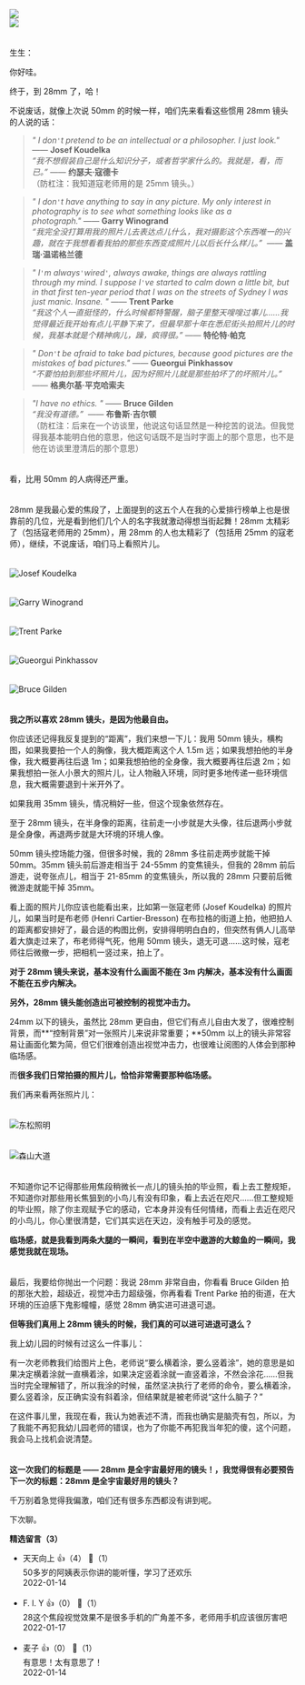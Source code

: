 [![](https://static001.geekbang.org/resource/image/1b/e3/1b151493d1ffa648f076b9c351c143e3.jpg?wh=750x360)](http://time.geekbang.org/column/article/477125)  
[![](https://static001.geekbang.org/resource/image/c5/a1/c53f312fc068691b9428896269500aa1.jpg?wh=750x360)](http://time.geekbang.org/column/article/477933)

　  
生生：

你好哇。

终于，到 28mm 了，哈！

不说废话，就像上次说 50mm 的时候一样，咱们先来看看这些惯用 28mm 镜头的人说的话：

> *" I don`'`t pretend to be an intellectual or a philosopher. I just look."* —— **Josef Koudelka**  
> *“我不想假装自己是什么知识分子，或者哲学家什么的。我就是，看，而已。”* —— **约瑟夫·寇德卡**  
> （防杠注：我知道寇老师用的是 25mm 镜头。）

> *" I don`'`t have anything to say in any picture. My only interest in photography is to see what something looks like as a photograph."* —— **Garry Winogrand**  
> *“我完全没打算用我的照片儿去表达点儿什么，我对摄影这个东西唯一的兴趣，就在于我想看看我拍的那些东西变成照片儿以后长什么样儿。”*  —— **盖瑞·温诺格兰德**

> *" I`'`m always`'`wired`'`, always awake, things are always rattling through my mind. I suppose I`'`ve started to calm down a little bit, but in that first ten-year period that I was on the streets of Sydney I was just manic. Insane. "* —— **Trent Parke**  
> *“我这个人一直挺怪的，什么时候都特警醒，脑子里整天嗖嗖过事儿……我觉得最近我开始有点儿平静下来了，但最早那十年在悉尼街头拍照片儿的时候，我基本就是个精神病儿，躁，疯得很。”* —— **特伦特·帕克**

> *" Don`'`t be afraid to take bad pictures, because good pictures are the mistakes of bad pictures."* —— **Gueorgui Pinkhassov**  
> *“不要怕拍到那些坏照片儿，因为好照片儿就是那些拍坏了的坏照片儿。”*  —— **格奥尔基·平克哈索夫**

> *"I have no ethics. "* —— **Bruce Gilden**  
> *“我没有道德。”*  —— **布鲁斯·吉尔顿**  
> （防杠注：后来在一个访谈里，他说这句话显然是一种挖苦的说法。但我觉得我基本能明白他的意思，他这句话既不是当时字面上的那个意思，也不是他在访谈里澄清后的那个意思）

　  
看，比用 50mm 的人病得还严重。

　  
28mm 是我最心爱的焦段了，上面提到的这五个人在我的心爱排行榜单上也是很靠前的几位，光是看到他们几个人的名字我就激动得想当街起舞！28mm 太精彩了（包括寇老师用的 25mm），用 28mm 的人也太精彩了（包括用 25mm 的寇老师），继续，不说废话，咱们马上看照片儿。  
　

![](https://static001.geekbang.org/resource/image/18/88/186yy3dc6deb89dec6c52487477ccc88.jpeg?wh=1024x1583 "Josef Koudelka")

　  
![](https://static001.geekbang.org/resource/image/47/2c/471bc455654d859133cf2a5502a91c2c.jpg?wh=1280x843 "Garry Winogrand")

　  
![](https://static001.geekbang.org/resource/image/8c/79/8cc1667e470f92b6a8d35f3711c2d879.jpeg?wh=1067x704 "Trent Parke")

　  
![](https://static001.geekbang.org/resource/image/a8/e3/a8938e348d28c6b360c6ea9024199ee3.jpeg?wh=1491x1000 "Gueorgui Pinkhassov")

　  
![](https://static001.geekbang.org/resource/image/04/9e/0428fcf5ab24a047e148f79a83b1209e.jpeg?wh=1000x1505 "Bruce Gilden")

　  
**我之所以喜欢 28mm 镜头，是因为他最自由。**

你应该还记得我反复提到的“距离”，我们来想一下儿：我用 50mm 镜头，横构图，如果我要拍一个人的胸像，我大概距离这个人 1.5m 远；如果我想拍他的半身像，我大概要再往后退 1m；如果我想拍他的全身像，我大概要再往后退 2m；如果我想拍一张人小景大的照片儿，让人物融入环境，同时更多地传递一些环境信息，我大概需要退到十米开外了。

如果我用 35mm 镜头，情况稍好一些，但这个现象依然存在。

至于 28mm 镜头，在半身像的距离，往前走一小步就是大头像，往后退两小步就是全身像，再退两步就是大环境的环境人像。

50mm 镜头控场能力强，但很多时候，我的 28mm 多往前走两步就能干掉 50mm。35mm 镜头前后游走相当于 24-55mm 的变焦镜头，但我的 28mm 前后游走，说夸张点儿，相当于 21-85mm 的变焦镜头，所以我的 28mm 只要前后微微游走就能干掉 35mm。

看上面的照片儿你应该也能看出来，比如第一张寇老师 (Josef Koudelka) 的照片儿，如果当时是布老师 (Henri Cartier-Bresson) 在布拉格的街道上拍，他把拍人的距离都安排好了，最合适的构图比例，安排得明明白白的，但突然有俩人儿高举着大旗走过来了，布老师得气死，他用 50mm 镜头，退无可退……这时候，寇老师往后微撤一步，把相机一竖过来，拍上了。

**对于 28mm 镜头来说，基本没有什么画面不能在 3m 内解决，基本没有什么画面不能在五步内解决。**

**另外，28mm 镜头能创造出可被控制的视觉冲击力。**

24mm 以下的镜头，虽然比 28mm 更自由，但它们有点儿自由大发了，很难控制背景，而**“控制背景”对一张照片儿来说非常重要；**50mm 以上的镜头非常容易让画面化繁为简，但它们很难创造出视觉冲击力，也很难让阅图的人体会到那种临场感。

而**很多我们日常拍摄的照片儿，恰恰非常需要那种临场感。**

我们再来看两张照片儿：  
　

![](https://static001.geekbang.org/resource/image/c6/91/c6956acfb471e7e3e9d38431fd4fd491.jpeg?wh=2000x1378 "东松照明")  
　

![](https://static001.geekbang.org/resource/image/cd/dc/cd488fa4179097d8b91ddaefec9237dc.jpeg?wh=1200x798 "森山大道")

　  
不知道你记不记得那些用焦段稍微长一点儿的镜头拍的毕业照，看上去工整规矩，不知道你对那些用长焦狙到的小鸟儿有没有印象，看上去近在咫尺……但工整规矩的毕业照，除了你主观赋予它的感动，它本身并没有任何情绪，而看上去近在咫尺的小鸟儿，你心里很清楚，它们其实远在天边，没有触手可及的感觉。

**临场感，就是我看到两条大腿的一瞬间，看到在半空中遨游的大鲸鱼的一瞬间，我感觉我就在现场。**

　  
最后，我要给你抛出一个问题：我说 28mm 非常自由，你看看 Bruce Gilden 拍的那张大脸，超级近，视觉冲击力超级强，你再看看 Trent Parke 拍的街道，在大环境的压迫感下鬼影幢幢，感觉 28mm 确实进可进退可退。

**但等我们真用上 28mm 镜头的时候，我们真的可以进可进退可退么？**

我上幼儿园的时候有过这么一件事儿：

有一次老师教我们给图片上色，老师说“要么横着涂，要么竖着涂”，她的意思是如果决定横着涂就一直横着涂，如果决定竖着涂就一直竖着涂，不然会涂花……但我当时完全理解错了，所以我涂的时候，虽然坚决执行了老师的命令，要么横着涂，要么竖着涂，反正确实没有斜着涂，但结果就是被老师说“这什么脑子？”

在这件事儿里，我现在看，我认为她表述不清，而我也确实是脑壳有包，所以，为了我能不再犯我幼儿园老师的错误，也为了你能不再犯我当年犯的傻，这个问题，我会马上找机会说清楚。

　  
**这一次我们的标题是 —— 28mm 是全宇宙最好用的镜头！，我觉得很有必要预告下一次的标题：28mm 是全宇宙最好用的镜头？**

千万别着急觉得我偏激，咱们还有很多东西都没有讲到呢。

下次聊。
<div><strong>精选留言（3）</strong></div><ul>
<li><span>天天向上</span> 👍（4） 💬（1）<div>50多岁的阿姨表示你讲的能听懂，学习了还欢乐</div>2022-01-14</li><br/><li><span>F. l. Y</span> 👍（0） 💬（1）<div>28这个焦段视觉效果不是很多手机的广角差不多，老师用手机应该很厉害吧</div>2022-01-17</li><br/><li><span>麦子</span> 👍（0） 💬（1）<div>有意思！太有意思了！</div>2022-01-14</li><br/>
</ul>
